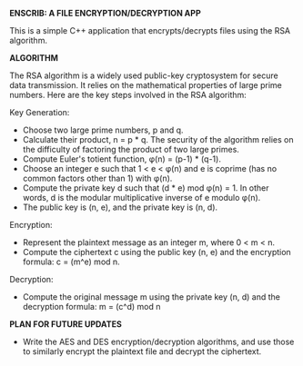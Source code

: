 **ENSCRIB: A FILE ENCRYPTION/DECRYPTION APP**

This is a simple C++ application that encrypts/decrypts files using the RSA algorithm.

**ALGORITHM**

The RSA algorithm is a widely used public-key cryptosystem for secure data transmission. It relies on the mathematical properties of large prime numbers. Here are the key steps involved in the RSA algorithm:

Key Generation:
* Choose two large prime numbers, p and q.
* Calculate their product, n = p * q. The security of the algorithm relies on the difficulty of factoring the product of two large primes.
* Compute Euler's totient function, φ(n) = (p-1) * (q-1).
* Choose an integer e such that 1 < e < φ(n) and e is coprime (has no common factors other than 1) with φ(n).
* Compute the private key d such that (d * e) mod φ(n) = 1. In other words, d is the modular multiplicative inverse of e modulo φ(n).
* The public key is (n, e), and the private key is (n, d).

Encryption:
* Represent the plaintext message as an integer m, where 0 < m < n.
* Compute the ciphertext c using the public key (n, e) and the encryption formula:
c = (m^e) mod n.

Decryption:
* Compute the original message m using the private key (n, d) and the decryption formula:
m = (c^d) mod n

**PLAN FOR FUTURE UPDATES**
* Write the AES and DES encryption/decryption algorithms, and use those to similarly encrypt the plaintext file and decrypt the ciphertext.
